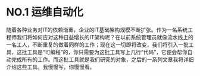 # NO.1 运维自动化

随着各种业务对IT的依赖渐重，企业的IT基础架构规模不断扩张。作为一名系统工程师我们将如何应对这种日益增长的IT架构呢？在以前系统管理员就像流水线上的一名工人，不断重复的做着同样的工作；现在这一切即将改变，我们将引入一批工具，这批工具是“可编程”的，你只需要为这批工具写上几行“代码”，它便会帮你自动完成所有的工作。而这批工具就是我们研究的对象，之后的一系列文章我将详细介绍这些工具。我慢慢写，你慢慢看。

